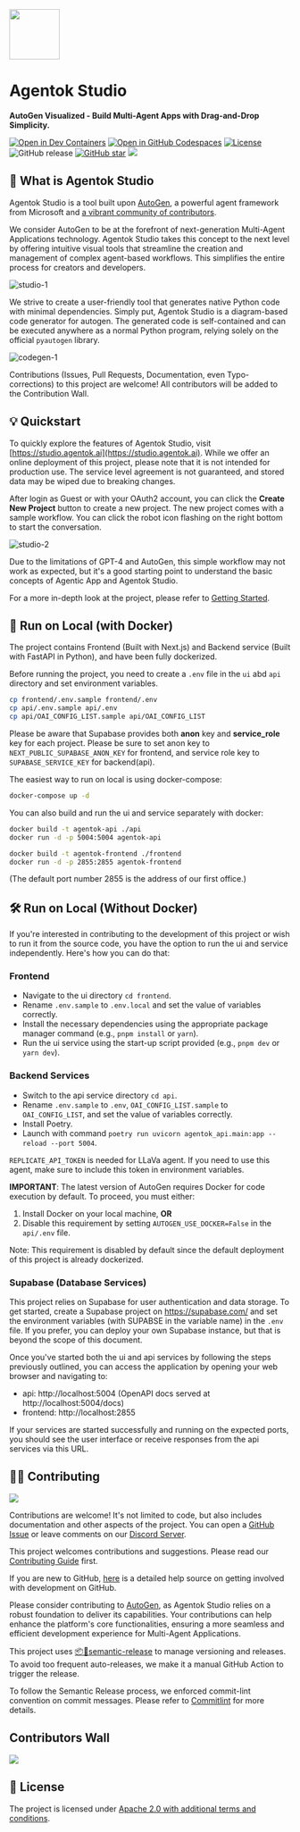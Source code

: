 <img src="./ui/public/logo.png" width="90" />

# Agentok Studio

**AutoGen Visualized - Build Multi-Agent Apps with Drag-and-Drop Simplicity.**

[![Open in Dev Containers](https://img.shields.io/static/v1?label=Dev%20Containers&message=Open&color=blue&logo=visualstudiocode)](https://vscode.dev/redirect?url=vscode://ms-vscode-remote.remote-containers/cloneInVolume?url=https://github.com/hughlv/agentok)
[![Open in GitHub Codespaces](https://img.shields.io/badge/Codespaces-Open-blue?style=flat&logo=github)](https://codespaces.new/hughlv/agentok)
[![License](https://img.shields.io/badge/License-Apache_2.0-blue.svg)](https://opensource.org/licenses/Apache-2.0)
![GitHub release](https://img.shields.io/github/v/release/hughlv/agentok)
[![GitHub star](https://img.shields.io/github/stars/hughlv/agentok?style=flat&logo=github&color=black&labelColor=gray)](https://star-history.com/#hughlv/agentok)
[![](https://dcbadge.limes.pink/api/server/xBQxwRSWfm?style=social&timestamp=20240705)](https://discord.gg/xBQxwRSWfm)

## 🌟 What is Agentok Studio

Agentok Studio is a tool built upon [AutoGen](https://microsoft.github.io/autogen/), a powerful agent framework from Microsoft and [a vibrant community of contributors](https://github.com/microsoft/autogen?tab=readme-ov-file#contributors-wall).

We consider AutoGen to be at the forefront of next-generation Multi-Agent Applications technology. Agentok Studio takes this concept to the next level by offering intuitive visual tools that streamline the creation and management of complex agent-based workflows. This simplifies the entire process for creators and developers.

![studio-1](./website/static/img/screenshot-studio-1.png)

We strive to create a user-friendly tool that generates native Python code with minimal dependencies. Simply put, Agentok Studio is a diagram-based code generator for autogen. The generated code is self-contained and can be executed anywhere as a normal Python program, relying solely on the official `pyautogen` library.

![codegen-1](./website/static/img/screenshot-codegen-1.png)

Contributions (Issues, Pull Requests, Documentation, even Typo-corrections) to this project are welcome! All contributors will be added to the Contribution Wall.

## 💡 Quickstart

To quickly explore the features of Agentok Studio, visit [https://studio.agentok.ai](https://studio.agentok.ai). While we offer an online deployment of this project, please note that it is not intended for production use. The service level agreement is not guaranteed, and stored data may be wiped due to breaking changes.

After login as Guest or with your OAuth2 account, you can click the **Create New Project** button to create a new project. The new project comes with a sample workflow. You can click the robot icon flashing on the right bottom to start the conversation.

![studio-2](./website/static/img/screenshot-studio-2.png)

Due to the limitations of GPT-4 and AutoGen, this simple workflow may not work as expected, but it's a good starting point to understand the basic concepts of Agentic App and Agentok Studio.

For a more in-depth look at the project, please refer to [Getting Started](https://agentok.ai/getting-started).

## 🐳 Run on Local (with Docker)

The project contains Frontend (Built with Next.js) and Backend service (Built with FastAPI in Python), and have been fully dockerized.

Before running the project, you need to create a `.env` file in the `ui` abd `api` directory and set environment variables.

```bash
cp frontend/.env.sample frontend/.env
cp api/.env.sample api/.env
cp api/OAI_CONFIG_LIST.sample api/OAI_CONFIG_LIST
```

Please be aware that Supabase provides both **anon** key and **service_role** key for each project. Please be sure to set anon key to `NEXT_PUBLIC_SUPABASE_ANON_KEY` for frontend, and service role key to `SUPABASE_SERVICE_KEY` for backend(api).

The easiest way to run on local is using docker-compose:

```bash
docker-compose up -d
```

You can also build and run the ui and service separately with docker:

```bash
docker build -t agentok-api ./api
docker run -d -p 5004:5004 agentok-api

docker build -t agentok-frontend ./frontend
docker run -d -p 2855:2855 agentok-frontend

```

(The default port number 2855 is the address of our first office.)

## 🛠️ Run on Local (Without Docker)

If you're interested in contributing to the development of this project or wish to run it from the source code, you have the option to run the ui and service independently. Here's how you can do that:

### **Frontend**

- Navigate to the ui directory `cd frontend`.
- Rename `.env.sample` to `.env.local` and set the value of variables correctly.
- Install the necessary dependencies using the appropriate package manager command (e.g., `pnpm install` or `yarn`).
- Run the ui service using the start-up script provided (e.g., `pnpm dev` or `yarn dev`).

### **Backend Services**

- Switch to the api service directory `cd api`.
- Rename `.env.sample` to `.env`, `OAI_CONFIG_LIST.sample` to `OAI_CONFIG_LIST`, and set the value of variables correctly.
- Install Poetry.
- Launch with command `poetry run uvicorn agentok_api.main:app --reload --port 5004`.

`REPLICATE_API_TOKEN` is needed for LLaVa agent. If you need to use this agent, make sure to include this token in environment variables.

**IMPORTANT**: The latest version of AutoGen requires Docker for code execution by default. To proceed, you must either:

1. Install Docker on your local machine, **OR**
1. Disable this requirement by setting `AUTOGEN_USE_DOCKER=False` in the `api/.env` file.

Note: This requirement is disabled by default since the default deployment of this project is already dockerized.

### **Supabase (Database Services)**

This project relies on Supabase for user authentication and data storage. To get started, create a Supabase project on https://supabase.com/ and set the environment variables (with SUPABSE in the variable name) in the `.env` file. If you prefer, you can deploy your own Supabase instance, but that is beyond the scope of this document.

Once you've started both the ui and api services by following the steps previously outlined, you can access the application by opening your web browser and navigating to:

- api: http://localhost:5004 (OpenAPI docs served at http://localhost:5004/docs)
- frontend: http://localhost:2855

If your services are started successfully and running on the expected ports, you should see the user interface or receive responses from the api services via this URL.

## 👨‍💻 Contributing

[![](https://dcbadge.limes.pink/api/server/xBQxwRSWfm?timestamp=20240705)](https://discord.gg/xBQxwRSWfm)

Contributions are welcome! It's not limited to code, but also includes documentation and other aspects of the project. You can open a [GitHub Issue](https://github.com/hughlv/agentok/issues/new) or leave comments on our [Discord Server](https://discord.gg/xBQxwRSWfm).

This project welcomes contributions and suggestions. Please read our [Contributing Guide](./CONTRIBUTING.md) first.

If you are new to GitHub, [here](https://help.github.com/categories/collaborating-with-issues-and-pull-requests/) is a detailed help source on getting involved with development on GitHub.

Please consider contributing to [AutoGen](https://github.com/microsoft/autogen), as Agentok Studio relies on a robust foundation to deliver its capabilities. Your contributions can help enhance the platform's core functionalities, ensuring a more seamless and efficient development experience for Multi-Agent Applications.

This project uses [📦🚀semantic-release](https://github.com/semantic-release/semantic-release) to manage versioning and releases. To avoid too frequent auto-releases, we make it a manual GitHub Action to trigger the release.

To follow the Semantic Release process, we enforced commit-lint convention on commit messages. Please refer to [Commitlint](https://commitlint.js.org/#/) for more details.

## Contributors Wall

<a href="https://github.com/hughlv/agentok/graphs/contributors">
  <img src="https://contrib.rocks/image?repo=hughlv/agentok" />
</a>

## 📝 License

The project is licensed under [Apache 2.0 with additional terms and conditions](./LICENSE.md).
